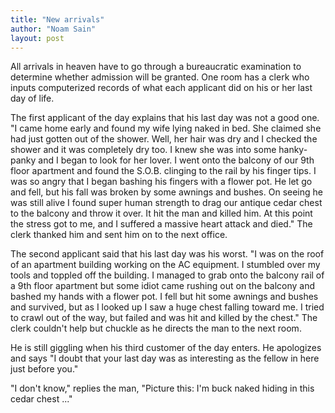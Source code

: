 ```yaml
---
title: "New arrivals"
author: "Noam Sain"
layout: post
---
```


All arrivals in heaven have to go through a bureaucratic examination to determine whether admission will be granted. One room has a clerk who inputs computerized records of what each applicant did on his or her last day of life.

The first applicant of the day explains that his last day was not a good one. "I came home early and found my wife lying naked in bed. She claimed she had just gotten out of the shower. Well, her hair was dry and I checked the shower and it was completely dry too. I knew she was into some hanky-panky and I began to look for her lover. I went onto the balcony of our 9th floor apartment and found the S.O.B. clinging to the rail by his finger tips. I was so angry that I began bashing his fingers with a flower pot. He let go and fell, but his fall was broken by some awnings and bushes. On seeing he was still alive I found super human strength to drag our antique cedar chest to the balcony and throw it over. It hit the man and killed him. At this point the stress got to me, and I suffered a massive heart attack and died." The clerk thanked him and sent him on to the next office.

The second applicant said that his last day was his worst. "I was on the roof of an apartment building working on the AC equipment. I stumbled over my tools and toppled off the building. I managed to grab onto the balcony rail of a 9th floor apartment but some idiot came rushing out on the balcony and bashed my hands with a flower pot. I fell but hit some awnings and bushes and survived, but as I looked up I saw a huge chest falling toward me. I tried to crawl out of the way, but failed and was hit and killed by the chest." The clerk couldn't help but chuckle as he directs the man to the next room.

He is still giggling when his third customer of the day enters. He apologizes and says "I doubt that your last day was as interesting as the fellow in here just before you."

"I don't know," replies the man, "Picture this: I'm buck naked hiding in this cedar chest ..."

